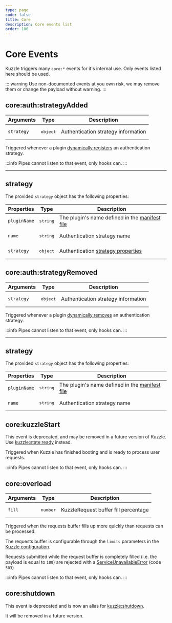 ```yaml
---
type: page
code: false
title: Core
description: Core events list
order: 100
---
```


# Core Events

Kuzzle triggers many `core:*` events for it's internal use. Only events listed here should be used.

::: warning
Use non-documented events at you own risk, we may remove them or change the payload without warning.
:::

## core:auth:strategyAdded

<SinceBadge version="1.2.0" />

| Arguments  | Type              | Description                         |
| ---------- | ----------------- | ----------------------------------- |
| `strategy` | <pre>object</pre> | Authentication strategy information |

Triggered whenever a plugin [dynamically registers](/core/2/guides/write-plugins/integrate-authentication-strategy) an authentication strategy.

:::info
Pipes cannot listen to that event, only hooks can.
:::

---

## strategy

The provided `strategy` object has the following properties:

| Properties   | Type              | Description                                                                                                         |
| ------------ | ----------------- | ------------------------------------------------------------------------------------------------------------------- |
| `pluginName` | <pre>string</pre> | The plugin's name defined in the [manifest file](/core/2/guides/write-plugins/start-writing-plugins#manifest-json) |
| `name`       | <pre>string</pre> | Authentication strategy name                                                                                        |
| `strategy`   | <pre>object</pre> | Authentication [strategy properties](/core/2/guides/write-plugins/integrate-authentication-strategy#managing-credentials)           |

## core:auth:strategyRemoved

<SinceBadge version="1.2.0" />

| Arguments  | Type              | Description                         |
| ---------- | ----------------- | ----------------------------------- |
| `strategy` | <pre>object</pre> | Authentication strategy information |

Triggered whenever a plugin [dynamically removes](/core/2/guides/write-plugins/integrate-authentication-strategy) an authentication strategy.

:::info
Pipes cannot listen to that event, only hooks can.
:::

---

## strategy

The provided `strategy` object has the following properties:

| Properties   | Type              | Description                                                                                                         |
| ------------ | ----------------- | ------------------------------------------------------------------------------------------------------------------- |
| `pluginName` | <pre>string</pre> | The plugin's name defined in the [manifest file](/core/2/guides/write-plugins/start-writing-plugins#manifest-json) |
| `name`       | <pre>string</pre> | Authentication strategy name                                                                                        |

## core:kuzzleStart

<DeprecatedBadge version="2.2.0" />

This event is deprecated, and may be removed in a future version of Kuzzle.
Use [kuzzle:state:ready](/core/2/framework/events/kuzzle) instead.

Triggered when Kuzzle has finished booting and is ready to process user requests.

:::info
Pipes cannot listen to that event, only hooks can.
:::

## core:overload



| Arguments | Type              | Description                    |
| --------- | ----------------- | ------------------------------ |
| `fill`    | <pre>number</pre> | KuzzleRequest buffer fill percentage |

Triggered when the requests buffer fills up more quickly than requests can be processed.

The requests buffer is configurable through the `limits` parameters in the [Kuzzle configuration](/core/2/guides/advanced/configuration).

Requests submitted while the request buffer is completely filled (i.e. the payload is equal to `100`) are rejected with a [ServiceUnavailableError](/core/2/api/errors/types#common-errors) (code `503`)

:::info
Pipes cannot listen to that event, only hooks can.
:::

## core:shutdown

<DeprecatedBadge version="2.2.0" />

This event is deprecated and is now an alias for [kuzzle:shutdown](/core/2/framework/events/kuzzle#kuzzle-shutdown).

It will be removed in a future version.
